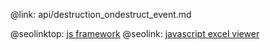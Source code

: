 @link: api/destruction_ondestruct_event.md

@seolinktop: [js framework](https://webix.com)
@seolink: [javascript excel viewer](https://webix.com/widget/excel_viewer/)